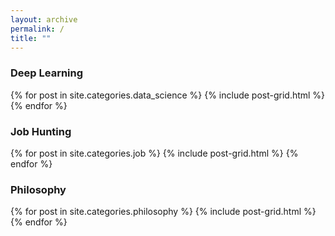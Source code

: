 ```yaml
---
layout: archive
permalink: /
title: ""
---
```


<!-- <div class="tiles">
{% for post in site.posts %}
	{% include post-grid.html %}
{% endfor %}
</div> -->

<div class="tiles">
<h3>Deep Learning</h3>
{% for post in site.categories.data_science %}
  {% include post-grid.html %}
{% endfor %}
</div>

<div class="tiles">
<h3>Job Hunting</h3>
{% for post in site.categories.job %}
  {% include post-grid.html %}
{% endfor %}
</div>

<div class="tiles">
<h3>Philosophy</h3>
{% for post in site.categories.philosophy %}
  {% include post-grid.html %}
{% endfor %}
</div>